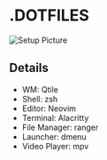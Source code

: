 # .DOTFILES

![Setup Picture](https://i.imgur.com/x7O1Jwx.png)

## Details

- WM: Qtile
- Shell: zsh
- Editor: Neovim
- Terminal: Alacritty
- File Manager: ranger
- Launcher: dmenu
- Video Player: mpv
